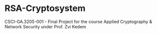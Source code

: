 # RSA-Cryptosystem

CSCI-GA.3205-001 - Final Project for the course Applied Cryptography & Network Security under Prof. Zvi Kedem 
